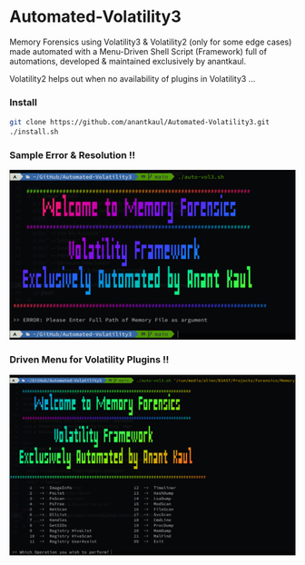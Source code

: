 # Automated-Volatility3
Memory Forensics using Volatility3 & Volatility2 (only for some edge cases) made automated with a Menu-Driven Shell Script (Framework) full of automations, developed & maintained exclusively by anantkaul.

Volatility2 helps out when no availability of plugins in Volatility3 ...

### Install
```sh
git clone https://github.com/anantkaul/Automated-Volatility3.git
./install.sh
```

### Sample Error & Resolution !!
<img src="images/error.png">

### Driven Menu for Volatility Plugins !!
<img src="images/menu-driven.png">
